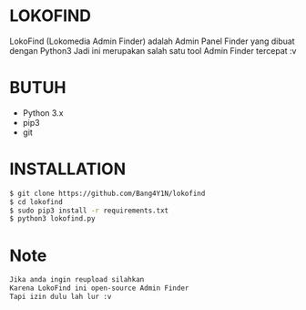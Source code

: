 # LOKOFIND
LokoFind (Lokomedia Admin Finder) adalah Admin Panel Finder yang dibuat dengan Python3
Jadi ini merupakan salah satu tool Admin Finder tercepat :v

# BUTUH
- Python 3.x 
- pip3
- git

# INSTALLATION
```sh
$ git clone https://github.com/Bang4Y1N/lokofind
$ cd lokofind
$ sudo pip3 install -r requirements.txt
$ python3 lokofind.py
```
# Note
```sh
Jika anda ingin reupload silahkan
Karena LokoFind ini open-source Admin Finder
Tapi izin dulu lah lur :v
```
